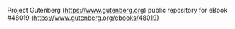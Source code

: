 Project Gutenberg (https://www.gutenberg.org) public repository for eBook #48019 (https://www.gutenberg.org/ebooks/48019)
